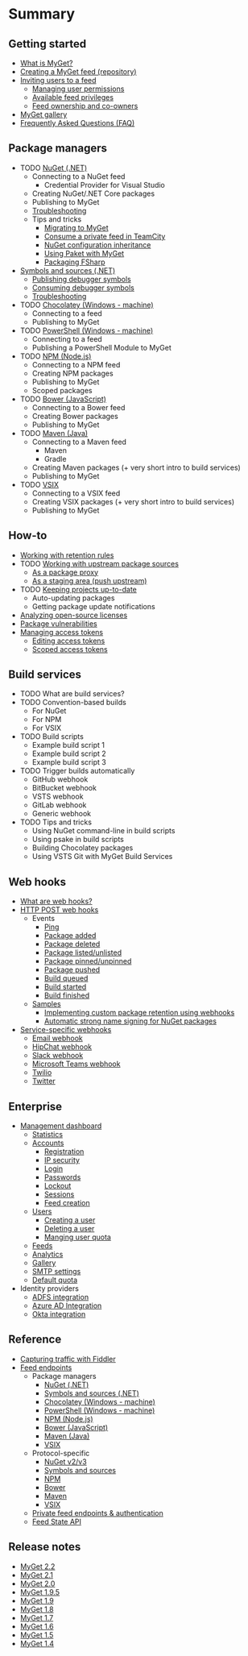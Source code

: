 # Summary

## Getting started
* [What is MyGet?](README.md)
* [Creating a MyGet feed \(repository\)](creating-a-myget-repository.md)
* [Inviting users to a feed](inviting-users-to-a-feed.md)
    * [Managing user permissions](inviting-users-to-a-feed.md#managing-user-permissions)
    * [Available feed privileges](inviting-users-to-a-feed.md#available-feed-privileges)
	* [Feed ownership and co-owners](inviting-users-to-a-feed.md#feed-ownership-and-co-owners)
* [MyGet gallery](myget-gallery.md)
* [Frequently Asked Questions \(FAQ\)](frequently-asked-questions-faq.md)

## Package managers
* TODO [NuGet \(.NET\)](package-managers/nuget.md)
    * Connecting to a NuGet feed
        * Credential Provider for Visual Studio
    * Creating NuGet/.NET Core packages
    * Publishing to MyGet
	* [Troubleshooting](package-managers/nuget.md#troubleshooting)
    * Tips and tricks
        * [Migrating to MyGet](package-managers/tips-tricks/migrating-to-myget.md)
        * [Consume a private feed in TeamCity](package-managers/tips-tricks/consume-a-private-feed-in-teamcity.md)
        * [NuGet configuration inheritance](package-managers/tips-tricks/nuget-configuration-inheritance.md)
        * [Using Paket with MyGet](package-managers/tips-tricks/using-paket-with-myget.md)
        * [Packaging FSharp](package-managers/tips-tricks/packaging-fsharp.md)
* [Symbols and sources \(.NET\)](package-managers/symbols-and-sources.md)
    * [Publishing debugger symbols](package-managers/symbols-and-sources.md#publishing-debugger-symbols)
    * [Consuming debugger symbols](package-managers/symbols-and-sources.md#consuming-debugger-symbols)
    * [Troubleshooting](package-managers/symbols-and-sources.md#troubleshooting)
* TODO [Chocolatey \(Windows - machine\)](package-managers/chocolatey.md)
    * Connecting to a feed
    * Publishing to MyGet
* TODO [PowerShell \(Windows - machine\)](package-managers/powershell.md)
    * Connecting to a feed
    * Publishing a PowerShell Module to MyGet
* TODO [NPM \(Node.js\)](package-managers/npm.md)
    * Connecting to a NPM feed
    * Creating NPM packages
    * Publishing to MyGet
    * Scoped packages
* TODO [Bower \(JavaScript\)](package-managers/bower.md)
    * Connecting to a Bower feed
    * Creating Bower packages
    * Publishing to MyGet
* TODO [Maven \(Java\)](package-managers/maven.md)
    * Connecting to a Maven feed
        * Maven
        * Gradle
    * Creating Maven packages \(+ very short intro to build services\)
    * Publishing to MyGet
* TODO [VSIX](package-managers/vsix.md)
    * Connecting to a VSIX feed
    * Creating VSIX packages \(+ very short intro to build services\)
    * Publishing to MyGet

## How-to
* [Working with retention rules](how-to/package-retention-rules.md)
* TODO [Working with upstream package sources](how-to/working-with-upstream-package-sources.md)
    * [As a package proxy](how-to/working-with-upstream-package-sources.md#proxy-upstream-package-source)
    * [As a staging area \(push upstream\)](how-to/working-with-upstream-package-sources.md#using-a-feed-as-a-staging-area-push-upstream)
* TODO [Keeping projects up-to-date](how-to/keeping-projects-up-to-date.md)
    * Auto-updating packages
    * Getting package update notifications
* [Analyzing open-source licenses](how-to/license-analysis.md)
* [Package vulnerabilities](how-to/package-vulnerabilities.md)
* [Managing access tokens](how-to/access-tokens.md)
    * [Editing access tokens](how-to/access-tokens.md#editing-access-tokens)
    * [Scoped access tokens](how-to/access-tokens.md#scoped-access-tokens)

## Build services
* TODO What are build services?
* TODO Convention-based builds
    * For NuGet
    * For NPM
    * For VSIX
* TODO Build scripts
    * Example build script 1
    * Example build script 2
    * Example build script 3
* TODO Trigger builds automatically
    * GitHub webhook
    * BitBucket webhook
    * VSTS webhook
    * GitLab webhook
    * Generic webhook
* TODO Tips and tricks
    * Using NuGet command-line in build scripts
    * Using psake in build scripts
    * Building Chocolatey packages
    * Using VSTS Git with MyGet Build Services

## Web hooks
* [What are web hooks?](webhooks/webhooks.md)
* [HTTP POST web hooks](webhooks/webhooks.md#http-post-webhook)
    * Events
        * [Ping](webhooks/webhooks.md#ping)
        * [Package added](webhooks/webhooks.md#package-added)
        * [Package deleted](webhooks/webhooks.md#package-deleted)
        * [Package listed\/unlisted](webhooks/webhooks.md#package-listed-unlisted)
        * [Package pinned\/unpinned](webhooks/webhooks.md#package-pinned-unpinned)
        * [Package pushed](webhooks/webhooks.md#package-pushed)
        * [Build queued](webhooks/webhooks.md#build-queued)
        * [Build started](webhooks/webhooks.md#build-started)
        * [Build finished](webhooks/webhooks.md#build-finished)
    * [Samples](webhooks/samples.md)
        * [Implementing custom package retention using webhooks](webhooks/samples.md#implementing-custom-package-retention-using-webhooks)
        * [Automatic strong name signing for NuGet packages](webhooks/samples.md#automatic-strong-name-signing-for-nuget-packages)
* [Service-specific webhooks](webhooks/webhooks.md#service-specific-webhooks)
    * [Email webhook](webhooks/webhooks.md#email-webhook)
    * [HipChat webhook](webhooks/webhooks.md#hipchat-webhook)
    * [Slack webhook](webhooks/webhooks.md#slack-webhook)
    * [Microsoft Teams webhook](webhooks/webhooks.md#microsoft-teams-webhook)
    * [Twilio](webhooks/webhooks.md#twilio-webhook)
    * [Twitter](webhooks/webhooks.md#twitter-webhook)

## Enterprise
* [Management dashboard](myget-enterprise/management-dashboard.md)
    * [Statistics](myget-enterprise/management-dashboard.md#statistics)
    * [Accounts](myget-enterprise/management-dashboard.md#accounts)
        * [Registration](myget-enterprise/management-dashboard.md#registration)
        * [IP security](myget-enterprise/management-dashboard.md#ip-security)
        * [Login](myget-enterprise/management-dashboard.md#registration-and-login)
        * [Passwords](myget-enterprise/management-dashboard.md#passwords)
        * [Lockout](myget-enterprise/management-dashboard.md#lockout)
        * [Sessions](myget-enterprise/management-dashboard.md#sessions)
        * [Feed creation](myget-enterprise/management-dashboard.md#feed-creation)
    * [Users](myget-enterprise/management-dashboard.md#users)
        * [Creating a user](myget-enterprise/management-dashboard.md#creating-a-user)
        * [Deleting a user](myget-enterprise/management-dashboard.md#deleting-a-user)
        * [Manging user quota](myget-enterprise/management-dashboard.md#managing-user-quota)
    * [Feeds](myget-enterprise/management-dashboard.md#feeds)
    * [Analytics](myget-enterprise/management-dashboard.md#analytics)
    * [Gallery](myget-enterprise/management-dashboard.md#gallery)
    * [SMTP settings](myget-enterprise/management-dashboard.md#smtp-settings)
    * [Default quota](myget-enterprise/management-dashboard.md#default-quota)
* Identity providers
    * [ADFS integration](myget-enterprise/adfs-integration.md)
    * [Azure AD Integration](myget-enterprise/azure-ad-integration.md)
    * [Okta integration](myget-enterprise/okta-integration.md)

## Reference
* [Capturing traffic with Fiddler](reference/capturing-traffic-with-fiddler.md)
* [Feed endpoints](reference/feed-endpoints.md)
    * Package managers
        * [NuGet \(.NET\)](reference/feed-endpoints.md#nuget-compatible-feed-endpoints)
        * [Symbols and sources \(.NET\)](reference/feed-endpoints.md#symbol-server-endpoints)
        * [Chocolatey \(Windows - machine\)](reference/feed-endpoints.md#nuget-compatible-feed-endpoints)
        * [PowerShell \(Windows - machine\)](reference/feed-endpoints.md#nuget-compatible-feed-endpoints)
        * [NPM \(Node.js\)](reference/feed-endpoints.md#npm-compatible-feed-endpoints)
        * [Bower \(JavaScript\)](reference/feed-endpoints.md#bower-compatible-feed-endpoints)
        * [Maven \(Java\)](reference/feed-endpoints.md#maven-compatible-feed-endpoints)
        * [VSIX](reference/feed-endpoints.md#vsix-compatible-feed-endpoints)
    * Protocol-specific
        * [NuGet v2\/v3](reference/feed-endpoints.md#nuget-compatible-feed-endpoints)
        * [Symbols and sources](reference/feed-endpoints.md#symbol-server-endpoints)
        * [NPM](reference/feed-endpoints.md#npm-compatible-feed-endpoints)
        * [Bower](reference/feed-endpoints.md#bower-compatible-feed-endpoints)
        * [Maven](reference/feed-endpoints.md#maven-compatible-feed-endpoints)
        * [VSIX](reference/feed-endpoints.md#vsix-compatible-feed-endpoints)
    * [Private feed endpoints & authentication](reference/feed-endpoints.md#private-feed-endpoints-and-authentication)
    * [Feed State API](reference/feed-state-api-endpoint.md)

## Release notes
* [MyGet 2.2](release-notes/myget-2.2.md)
* [MyGet 2.1](release-notes/myget-2.1.md)
* [MyGet 2.0](release-notes/myget-2.0.md)
* [MyGet 1.9.5](release-notes/myget-1.9.5.md)
* [MyGet 1.9](release-notes/myget-1.9.md)
* [MyGet 1.8](release-notes/myget-1.8.md)
* [MyGet 1.7](release-notes/myget-1.7.md)
* [MyGet 1.6](release-notes/myget-1.6.md)
* [MyGet 1.5](release-notes/myget-1.5.md)
* [MyGet 1.4](release-notes/myget-1.4.md)

